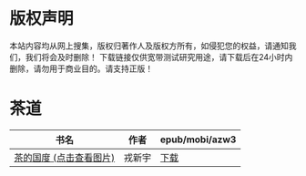 # 版权声明

本站内容均从网上搜集，版权归著作人及版权方所有，如侵犯您的权益，请通知我们，我们将会及时删除！ 下载链接仅供宽带测试研究用途，请下载后在24小时内删除，请勿用于商业目的。请支持正版！

# 茶道

| 书名 | 作者 | epub/mobi/azw3 |
| --- | --- | --- |
| [茶的国度 (点击查看图片)](https://www.dushupai.com/attachment/2024/06/06/e8e9daaf7cc3b59a.jpg) | 戎新宇 | [下载](https://url89.ctfile.com/f/31084289-1357033186-d7f53e?p=8866) |
